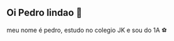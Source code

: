 ## Oi Pedro lindao 👋
meu nome é pedro, estudo no colegio JK e sou do 1A ⚽
<!--
**pedrorosada/pedrorosada** is a ✨ _special_ ✨ repository because its `README.md` (this file) appears on your GitHub profile.

Here are some ideas to get you started:

- 🔭 I’m currently working on ...
- 🌱 I’m currently learning ...
- 👯 I’m looking to collaborate on ...
- 🤔 I’m looking for help with ...
- 💬 Ask me about ...
- 📫 How to reach me: ...
- 😄 Pronouns: ...
- ⚡ Fun fact: ...
<!--
<divclass="tenor-gif-embed"data-postid="8440685405279941522"data-share-method="host"data-aspect-ratio="0.634538"data-width="100%"><ahref="https://tenor.com/view/hodl-meme-crypto-gif-8440685405279941522">HodlMemeGIF</a>from<a href="https://tenor.com/search/hodl-gifs">Hodl GIFs</a></div><scripttype="text/javascript"asyncsrc="https://tenor.com/embed.js"></script>
